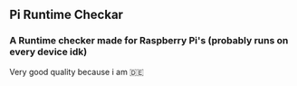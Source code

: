 ## Pi Runtime Checkar

### A Runtime checker made for Raspberry Pi's (probably runs on every device idk)


Very good quality because i am :de:
